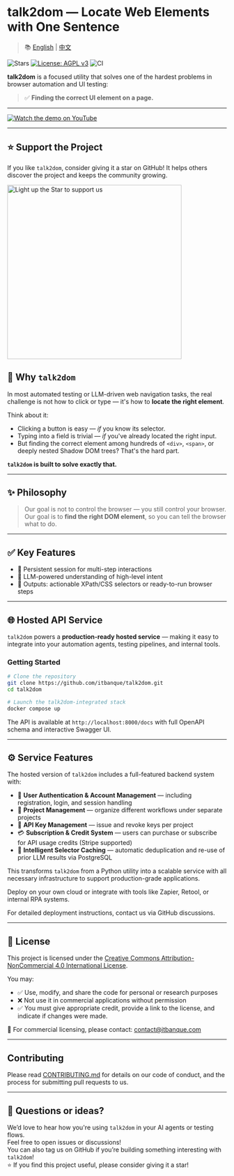 # talk2dom — Locate Web Elements with One Sentence

> 📚 [English](./README.md) | [中文](./README.zh.md)

![Stars](https://img.shields.io/github/stars/itbanque/talk2dom?style=social)
[![License: AGPL v3](https://img.shields.io/badge/License-AGPL_v3-blue.svg)](https://www.gnu.org/licenses/agpl-3.0)
![CI](https://github.com/itbanque/talk2dom/actions/workflows/test.yaml/badge.svg)

**talk2dom** is a focused utility that solves one of the hardest problems in browser automation and UI testing:

> ✅ **Finding the correct UI element on a page.**

---

[![Watch the demo on YouTube](https://img.youtube.com/vi/6S3dOdWj5Gg/0.jpg)](https://youtu.be/6S3dOdWj5Gg)

---

## ⭐ Support the Project

If you like `talk2dom`, consider giving it a star on GitHub! It helps others discover the project and keeps the community growing.

<a href="https://github.com/itbanque/talk2dom">
  <img src="https://github.com/user-attachments/assets/6735404a-f54d-448c-91e7-808138c46454" alt="Light up the Star to support us" width="400"/>
</a>


## 🧠 Why `talk2dom`

In most automated testing or LLM-driven web navigation tasks, the real challenge is not how to click or type — it's how to **locate the right element**.

Think about it:

- Clicking a button is easy — *if* you know its selector.
- Typing into a field is trivial — *if* you've already located the right input.
- But finding the correct element among hundreds of `<div>`, `<span>`, or deeply nested Shadow DOM trees? That's the hard part.

**`talk2dom` is built to solve exactly that.**

---

## ✨ Philosophy

> Our goal is not to control the browser — you still control your browser. 
> Our goal is to **find the right DOM element**, so you can tell the browser what to do.

---

## ✅ Key Features

- 🔁 Persistent session for multi-step interactions  
- 🧠 LLM-powered understanding of high-level intent  
- 🧩 Outputs: actionable XPath/CSS selectors or ready-to-run browser steps  

---

## 🌐 Hosted API Service

`talk2dom` powers a **production-ready hosted service** — making it easy to integrate into your automation agents, testing pipelines, and internal tools.

### Getting Started

```bash
# Clone the repository
git clone https://github.com/itbanque/talk2dom.git
cd talk2dom

# Launch the talk2dom-integrated stack
docker compose up
```

The API is available at `http://localhost:8000/docs` with full OpenAPI schema and interactive Swagger UI.

---

## ⚙️ Service Features

The hosted version of `talk2dom` includes a full-featured backend system with:

* 🔐 **User Authentication & Account Management** — including registration, login, and session handling
* 🧾 **Project Management** — organize different workflows under separate projects
* 🔑 **API Key Management** — issue and revoke keys per project
* 💳 **Subscription & Credit System** — users can purchase or subscribe for API usage credits (Stripe supported)
* 🧠 **Intelligent Selector Caching** — automatic deduplication and re-use of prior LLM results via PostgreSQL

This transforms `talk2dom` from a Python utility into a scalable service with all necessary infrastructure to support production-grade applications.

Deploy on your own cloud or integrate with tools like Zapier, Retool, or internal RPA systems.

For detailed deployment instructions, contact us via GitHub discussions.

---

## 📄 License

This project is licensed under the [Creative Commons Attribution-NonCommercial 4.0 International License](https://creativecommons.org/licenses/by-nc/4.0/).

You may:
- ✅ Use, modify, and share the code for personal or research purposes
- ❌ Not use it in commercial applications without permission
- ✅ You must give appropriate credit, provide a link to the license, and indicate if changes were made.

📩 For commercial licensing, please contact: contact@itbanque.com

---

## Contributing

Please read [CONTRIBUTING.md](https://github.com/itbanque/talk2dom/blob/main/CONTRIBUTING.md) for details on our code of conduct, and the process for submitting pull requests to us.

---

## 💬 Questions or ideas?

We’d love to hear how you're using `talk2dom` in your AI agents or testing flows.  
Feel free to open issues or discussions!  
You can also tag us on GitHub if you’re building something interesting with `talk2dom`!  
⭐️ If you find this project useful, please consider giving it a star!
